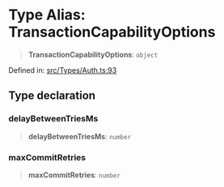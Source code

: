 # Type Alias: TransactionCapabilityOptions

> **TransactionCapabilityOptions**: `object`

Defined in: [src/Types/Auth.ts:93](https://github.com/Fokusdotid/Baileys/blob/d7495b24bcd136e35724329fba661cfcc0bc8eed/src/Types/Auth.ts#L93)

## Type declaration

### delayBetweenTriesMs

> **delayBetweenTriesMs**: `number`

### maxCommitRetries

> **maxCommitRetries**: `number`
